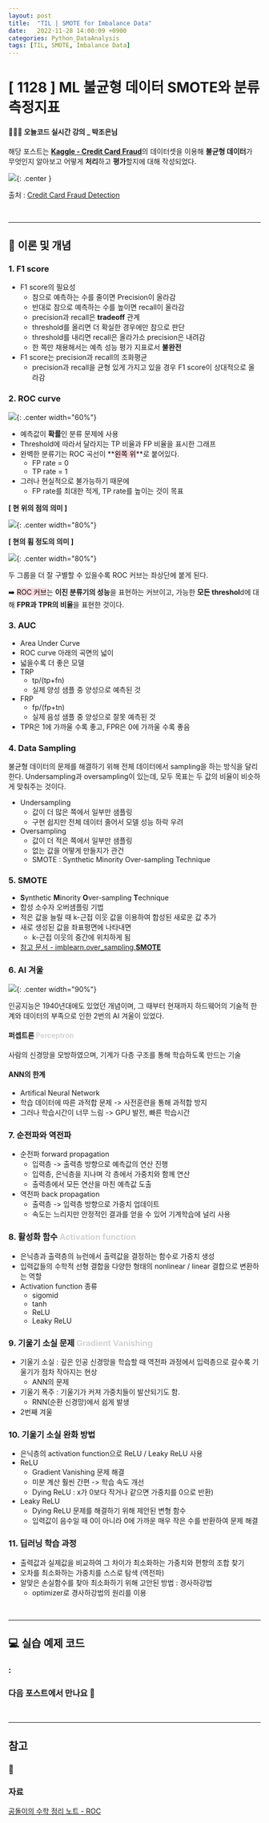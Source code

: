 ```yaml
---
layout: post
title:  "TIL | SMOTE for Imbalance Data"
date:   2022-11-28 14:00:09 +0900
categories: Python_DataAnalysis
tags: [TIL, SMOTE, Imbalance Data]
---
```

# [ 1128 ] ML 불균형 데이터 SMOTE와 분류 측정지표
#### 👩🏻‍💻 오늘코드 실시간 강의 _ 박조은님
해당 포스트는 [**Kaggle - Credit Card Fraud**](https://www.kaggle.com/mlg-ulb/creditcardfraud)의 데이터셋을 이용해 **불균형 데이터**가 무엇인지 알아보고 어떻게 **처리**하고 **평가**할지에 대해 작성되었다.

![](/assets/img/img_221128/kaggle_creditcardfraud.png){: .center }

출처 : [Credit Card Fraud Detection](https://www.kaggle.com/datasets/mlg-ulb/creditcardfraud)

<!-- 📙 이번 포스트에서는 **이론 및 개념**을 중심적으로 다룰 예정이다. -->

<br/>

***


## 📙 이론 및 개념 
### 1. F1 score
* F1 score의 필요성
    * 참으로 예측하는 수를 줄이면 Precision이 올라감
    * 반대로 참으로 예측하는 수를 높이면 recall이 올라감
    * precision과 recall은 **tradeoff** 관계
    * threshold를 올리면 더 확실한 경우에만 참으로 판단
    * threshold를 내리면 recall은 올라가소 precision은 내려감
    * 한 쪽만 채용해서는 예측 성능 평가 지표로서 **불완전**
* F1 score는 precision과 recall의 조화평균
    * precision과 recall을 균형 있게 가지고 있을 경우 F1 score이 상대적으로 올라감

### 2. ROC curve

![](/assets/img/img_221128/roc_curve.png){: .center width="60%"}

* 예측값이 **확률**인 분류 문제에 사용
* Threshold에 따라서 달라지는 TP 비율과 FP 비율을 표시한 그래프
* 완벽한 분류기는 ROC 곡선이 **<mark style='background-color: #ffdce0'>왼쪽 위</mark>**로 붙어있다. 
    * FP rate = 0
    * TP rate = 1
* 그러나 현실적으로 불가능하기 때문에 
    * FP rate를 최대한 적게, TP rate를 높이는 것이 목표

**[ 현 위의 점의 의미 ]**

![](/assets/img/img_221128/roc_curve.gif){: .center width="80%"}

**[ 현의 휨 정도의 의미 ]**

![](/assets/img/img_221128/roc_curve2.gif){: .center width="80%"}

두 그룹을 더 잘 구별할 수 있을수록 ROC 커브는 좌상단에 붙게 된다.

➡️ <mark style='background-color: #ffdce0'>ROC 커브</mark>는 **이진 분류기의 성능**을 표현하는 커브이고, 가능한 **모든 threshol**d에 대해 **FPR과 TPR의 비율**을 표현한 것이다.


### 3. AUC
* Area Under Curve
* ROC curve 아래의 곡면의 넓이
* 넓을수록 더 좋은 모델
* TRP
    * tp/(tp+fn)
    * 실제 양성 샘플 중 양성으로 예측된 것
* FRP
    * fp/(fp+tn)
    * 실제 음성 샘플 중 양성으로 잘못 예측된 것
* TPR은 1에 가까울 수록 좋고, FPR은 0에 가까울 수록 좋음

### 4. Data Sampling
불균형 데이터의 문제를 해결하기 위해 전체 데이터에서 sampling을 하는 방식을 달리한다. Undersampling과 oversampling이 있는데, 모두 목표는 두 값의 비율이 비슷하게 맞춰주는 것이다.
* Undersampling
    * 값이 더 많은 쪽에서 일부만 샘플링
    * 구현 쉽지만 전체 데이터 줄어서 모델 성능 하락 우려
* Oversampling
    * 값이 더 적은 쪽에서 일부만 샘플링
    * 없는 값을 어떻게 만들지가 관건
    * SMOTE : Synthetic Minority Over-sampling Technique

### 5. SMOTE
* **S**ynthetic **M**inority **O**ver-sampling **T**echnique
* 합성 소수자 오버샘플링 기법
* 적은 값을 늘릴 때 k-근접 이웃 값을 이용하여 합성된 새로운 값 추가
* 새로 생성된 값을 좌표평면에 나타내면
    * k-근접 이웃의 중간에 위치하게 됨
* [ 참고 문서 - imblearn.over_sampling.**SMOTE** ](https://imbalanced-learn.org/stable/references/generated/imblearn.over_sampling.SMOTE.html)

### 6. AI 겨울
![](/assets/img/img_221121/ai_history.png){: .center width="90%"}

인공지능은 1940년대에도 있었던 개념이며, 그 때부터 현재까지 하드웨어의 기술적 한계와 데이터의 부족으로 인한 2번의 AI 겨울이 있었다.

#### 퍼셉트론 <font color='lightgray'>Perceptron</font>
사람의 신경망을 모방하였으며, 기계가 다층 구조를 통해 학습하도록 만드는 기술

#### ANN의 한계
* Artifical Neural Network
* 학습 데이터에 따른 과적합 문제 -> 사전훈련을 통해 과적합 방지
* 그러나 학습시간이 너무 느림 -> GPU 발전, 빠른 학습시간

### 7. 순전파와 역전파
* 순전파 forward propagation
    * 입력층 -> 출력층 방향으로 예측값의 연산 진행
    * 입력층, 은닉층을 지나며 각 층에서 가중치와 함께 연산
    * 출력층에서 모든 연산을 마친 예측값 도출
* 역전파 back propagation
    * 출력층 -> 입력층 방향으로 가중치 업데이트
    * 속도는 느리지만 안정적인 결과를 얻을 수 있어 기계학습에 널리 사용

### 8. 활성화 함수  <font color='lightgray'>Activation function</font>
* 은닉층과 출력층의 뉴런에서 출력값을 결정하는 함수로 가중치 생성
* 입력값들의 수학적 선형 결합을 다양한 형태의 nonlinear / linear 결합으로 변환하는 역할
* Activation function 종류
  * sigomid
  * tanh
  * ReLU
  * Leaky ReLU

### 9. 기울기 소실 문제 <font color='lightgray'>Gradient Vanishing</font>
* 기울기 소실 : 깊은 인공 신경망을 학습할 때 역전파 과정에서 입력층으로 갈수록 기울기가 점차 작아지는 현상
    * ANN의 문제
* 기울기 폭주 : 기울기가 커져 가중치들이 발산되기도 함.
    * RNN(순환 신경망)에서 쉽게 발생
* 2번째 겨울

### 10. 기울기 소실 완화 방법
* 은닉층의 activation function으로 ReLU / Leaky ReLU 사용
* ReLU
    * Gradient Vanishing 문제 해결
    * 미분 계산 훨씬 간편 -> 학습 속도 개선
    * Dying ReLU : x가 0보다 작거나 같으면 가중치를 0으로 반환)
* Leaky ReLU
    * Dying ReLU 문제를 해결하기 위해 제안된 변형 함수
    * 입력값이 음수일 때 0이 아니라 0에 가까운 매우 작은 수를 반환하여 문제 해결

### 11. 딥러닝 학습 과정
* 출력값과 실제값을 비교하여 그 차이가 최소화하는 가중치와 편향의 조합 찾기
* 오차를 최소화하는 가중치를 스스로 탐색 (역전파)
* 알맞은 손실함수를 찾아 최소화하기 위해 고안된 방법 : 경사하강법
    * optimizer로 경사하강법의 원리를 이용





<br/>

***

## 💻 실습 예제 코드
### : 


### 다음 포스트에서 만나요 🙌


<br/>

***

## 참고 <br/>

### 🤔 

### 자료
[공돌이의 수학 정리 노트 - ROC](https://angeloyeo.github.io/2020/08/05/ROC.html)




<!-- ### 🐾　　🐾
### 🐾　　🐾
### 🐾　　🐾
### 🐾　　🐾
### 🐾　　🐾
### 🐾　　🐾 
<font color='dodgerblue'> 예쁜 파랑 </font>
<font color='lightgray'>Miss</font>
<mark style='background-color: #f1f8ff'> 연한 파랑 </mark>
<mark style='background-color: #fff5b1'> 연한 노랑 </mark>
<mark style='background-color: #ffdce0'> 연한 빨강 </mark>
<mark style='background-color: #dcffe4'> 연한 초록 </mark>
<mark style='background-color: #f5f0ff'> 연한 보라 </mark>
<mark style='background-color: #f6f8fa'> 연한 회색 </mark>
-->
